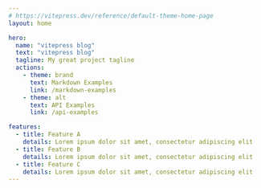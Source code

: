 ```yaml
---
# https://vitepress.dev/reference/default-theme-home-page
layout: home

hero:
  name: "vitepress blog"
  text: "vitepress blog"
  tagline: My great project tagline
  actions:
    - theme: brand
      text: Markdown Examples
      link: /markdown-examples
    - theme: alt
      text: API Examples
      link: /api-examples

features:
  - title: Feature A
    details: Lorem ipsum dolor sit amet, consectetur adipiscing elit
  - title: Feature B
    details: Lorem ipsum dolor sit amet, consectetur adipiscing elit
  - title: Feature C
    details: Lorem ipsum dolor sit amet, consectetur adipiscing elit
---
```

<VercounCount />

<script setup lang="ts">
// 导入访问数据组件
import VercounCount from './.vitepress/components/VercounCount.vue'
</script>

